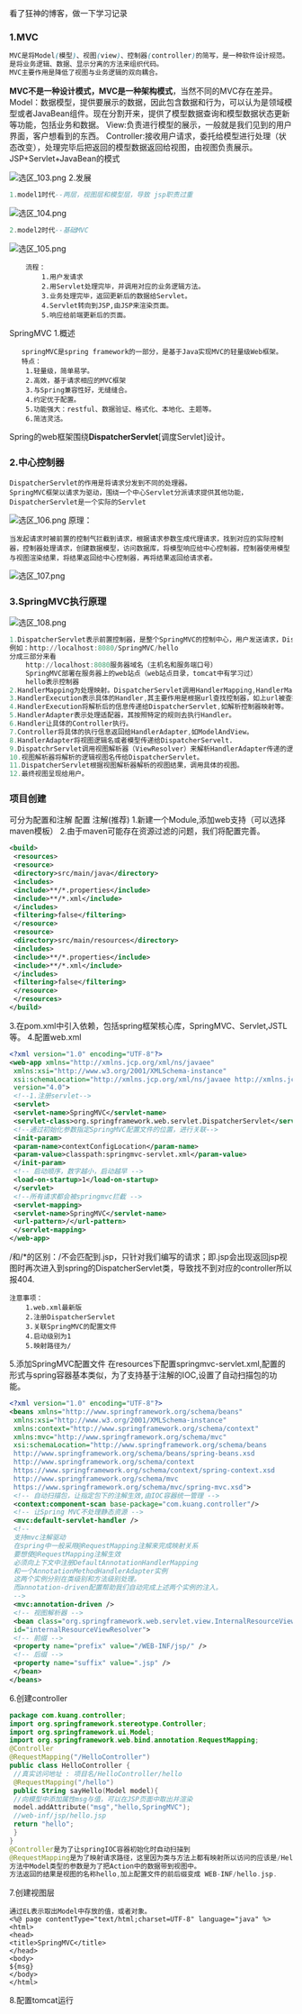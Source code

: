 看了狂神的博客，做一下学习记录

### 1.MVC

```scss
MVC是将Model(模型)、视图(view)、控制器(controller)的简写，是一种软件设计规范。
是将业务逻辑、数据、显示分离的方法来组织代码。
MVC主要作用是降低了视图与业务逻辑的双向耦合。
```

**MVC不是一种设计模式，MVC是一种架构模式**，当然不同的MVC存在差异。
Model：数据模型，提供要展示的数据，因此包含数据和行为，可以认为是领域模型或者JavaBean组件。现在分割开来，提供了模型数据查询和模型数据状态更新等功能，包括业务和数据。
View:负责进行模型的展示，一般就是我们见到的用户界面，客户想看到的东西。
Controller:接收用户请求，委托给模型进行处理（状态改变），处理完毕后把返回的模型数据返回给视图，由视图负责展示。
JSP+Servlet+JavaBean的模式

![选区_103.png](https://segmentfault.com/img/bVcNvRd)
2.发展

```ada
1.model1时代--两层，视图层和模型层，导致 jsp职责过重
```

![选区_104.png](https://segmentfault.com/img/bVcNvRN)

```ada
2.model2时代--基础MVC
```

![选区_105.png](https://segmentfault.com/img/bVcNvSs)

```mipsasm
    流程：
        1.用户发请求
        2.用Servlet处理完毕，并调用对应的业务逻辑方法。
        3.业务处理完毕，返回更新后的数据给Servlet。
        4.Servlet转向到JSP,由JSP来渲染页面。
        5.响应给前端更新后的页面。
```

SpringMVC
1.概述

```mel
   springMVC是spring framework的一部分，是基于Java实现MVC的轻量级Web框架。
   特点：
    1.轻量级，简单易学。
    2.高效，基于请求相应的MVC框架
    3.与Spring兼容性好，无缝缝合。
    4.约定优于配置。
    5.功能强大：restful、数据验证、格式化、本地化、主题等。
    6.简洁灵活。
```

Spring的web框架围绕**DispatcherServlet**[调度Servlet]设计。

### 2.中心控制器

```mipsasm
DispatcherServlet的作用是将请求分发到不同的处理器。
SpringMVC框架以请求为驱动，围绕一个中心Servlet分派请求提供其他功能，DispatcherServlet是一个实际的Servlet
```

![选区_106.png](https://segmentfault.com/img/bVcNvYY)
原理：

```undefined
当发起请求时被前置的控制气拦截到请求，根据请求参数生成代理请求，找到对应的实际控制器，控制器处理请求，创建数据模型，访问数据库，将模型响应给中心控制器，控制器使用模型与视图渲染结果，将结果返回给中心控制器，再将结果返回给请求者。
```

![选区_107.png](https://segmentfault.com/img/bVcNv0Q)

### 3.SpringMVC执行原理

![选区_108.png](https://segmentfault.com/img/bVcNv2U)

```awk
1.DispatcherServlet表示前置控制器，是整个SpringMVC的控制中心，用户发送请求，DispatcherServlet接受请求并拦截请求。
例如：http://localhost:8080/SpringMVC/hello
分成三部分来看
    http://localhost:8080服务器域名（主机名和服务端口号）
    SpringMVC部署在服务器上的web站点（web站点目录，tomcat中有学习过）
    hello表示控制器
2.HandlerMapping为处理映射。DispatcherServlet调用HandlerMapping,HandlerMapping根据请求url查找Handler。
3.HandlerExecution表示具体的Handler,其主要作用是根据url查找控制器，如上url被查找控制器为：hello。
4.HandlerExecution将解析后的信息传递给DispatcherServlet,如解析控制器映射等。
5.HandlerAdapter表示处理适配器，其按照特定的规则去执行Handler。
6.Handler让具体的Controller执行。
7.Controller将具体的执行信息返回给HandlerAdapter,如ModelAndView。
8.HandlerAdapter将视图逻辑名或者模型传递给DispatcherServelt.
9.DispatchrServlet调用视图解析器（ViewResolver）来解析HandlerAdapter传递的逻辑视图名。
10.视图解析器将解析的逻辑视图名传给DispatcherServlet。
11.DispatcherServlet根据视图解析器解析的视图结果，调用具体的视图。
12.最终视图呈现给用户。
```

### 项目创建

可分为配置和注解
配置
注解(推荐)
1.新建一个Module,添加web支持（可以选择maven模板）
2.由于maven可能存在资源过滤的问题，我们将配置完善。

```xml
<build>
 <resources>
 <resource>
 <directory>src/main/java</directory>
 <includes>
 <include>**/*.properties</include>
 <include>**/*.xml</include>
 </includes>
 <filtering>false</filtering>
 </resource>
 <resource>
 <directory>src/main/resources</directory>
 <includes>
 <include>**/*.properties</include>
 <include>**/*.xml</include>
 </includes>
 <filtering>false</filtering>
 </resource>
 </resources>
</build>
```

3.在pom.xml中引入依赖，包括spring框架核心库，SpringMVC、Servlet,JSTL等。
4.配置web.xml

```xml
<?xml version="1.0" encoding="UTF-8"?>
<web-app xmlns="http://xmlns.jcp.org/xml/ns/javaee"
 xmlns:xsi="http://www.w3.org/2001/XMLSchema-instance"
 xsi:schemaLocation="http://xmlns.jcp.org/xml/ns/javaee http://xmlns.jcp.org/xml/ns/javaee/web-app_4_0.xsd"
 version="4.0">
 <!--1.注册servlet-->
 <servlet>
 <servlet-name>SpringMVC</servlet-name>
 <servlet-class>org.springframework.web.servlet.DispatcherServlet</servlet-class>
 <!--通过初始化参数指定SpringMVC配置文件的位置，进行关联-->
 <init-param>
 <param-name>contextConfigLocation</param-name>
 <param-value>classpath:springmvc-servlet.xml</param-value>
 </init-param>
 <!-- 启动顺序，数字越小，启动越早 -->
 <load-on-startup>1</load-on-startup>
 </servlet>
 <!--所有请求都会被springmvc拦截 -->
 <servlet-mapping>
 <servlet-name>SpringMVC</servlet-name>
 <url-pattern>/</url-pattern>
 </servlet-mapping>
</web-app>
```

/和/*的区别：<url-pattern>/</url-pattern>不会匹配到.jsp，只针对我们编写的请求；即.jsp会出现返回jsp视图时再次进入到spring的DispatcherServlet类，导致找不到对应的controller所以报404.

```lasso
注意事项：
    1.web.xml最新版
    2.注册DispatcherServlet
    3.关联SpringMVC的配置文件
    4.启动级别为1
    5.映射路径为/
```

5.添加SpringMVC配置文件
在resources下配置springmvc-servlet.xml,配置的形式与spring容器基本类似，为了支持基于注解的IOC,设置了自动扫描包的功能。

```xml
<?xml version="1.0" encoding="UTF-8"?>
<beans xmlns="http://www.springframework.org/schema/beans"
 xmlns:xsi="http://www.w3.org/2001/XMLSchema-instance"
 xmlns:context="http://www.springframework.org/schema/context"
 xmlns:mvc="http://www.springframework.org/schema/mvc"
 xsi:schemaLocation="http://www.springframework.org/schema/beans
 http://www.springframework.org/schema/beans/spring-beans.xsd
 http://www.springframework.org/schema/context
 https://www.springframework.org/schema/context/spring-context.xsd
 http://www.springframework.org/schema/mvc
 https://www.springframework.org/schema/mvc/spring-mvc.xsd">
 <!-- 自动扫描包，让指定包下的注解生效,由IOC容器统一管理 -->
 <context:component-scan base-package="com.kuang.controller"/>
 <!-- 让Spring MVC不处理静态资源 -->
 <mvc:default-servlet-handler />
 <!--
 支持mvc注解驱动
 在spring中一般采用@RequestMapping注解来完成映射关系
 要想使@RequestMapping注解生效
 必须向上下文中注册DefaultAnnotationHandlerMapping
 和一个AnnotationMethodHandlerAdapter实例
 这两个实例分别在类级别和方法级别处理。
 而annotation-driven配置帮助我们自动完成上述两个实例的注入。
 -->
 <mvc:annotation-driven />
 <!-- 视图解析器 -->
 <bean class="org.springframework.web.servlet.view.InternalResourceViewResolver"
 id="internalResourceViewResolver">
 <!-- 前缀 -->
 <property name="prefix" value="/WEB-INF/jsp/" />
 <!-- 后缀 -->
 <property name="suffix" value=".jsp" />
 </bean>
</beans>
```

6.创建controller

```kotlin
package com.kuang.controller;
import org.springframework.stereotype.Controller;
import org.springframework.ui.Model;
import org.springframework.web.bind.annotation.RequestMapping;
@Controller
@RequestMapping("/HelloController")
public class HelloController {
 //真实访问地址 : 项目名/HelloController/hello
 @RequestMapping("/hello")
 public String sayHello(Model model){
 //向模型中添加属性msg与值，可以在JSP页面中取出并渲染
 model.addAttribute("msg","hello,SpringMVC");
 //web-inf/jsp/hello.jsp
 return "hello";
 }
}
@Controller是为了让springIOC容器初始化时自动扫描到
@RequestMapping是为了映射请求路径，这里因为类与方法上都有映射所以访问的应该是/HelloController/hello
方法中Model类型的参数是为了把Action中的数据带到视图中。
方法返回的结果是视图的名称hello,加上配置文件的前后缀变成 WEB-INF/hello.jsp.
```

7.创建视图层

```gams
通过EL表示取出Model中存放的值，或者对象。
<%@ page contentType="text/html;charset=UTF-8" language="java" %>
<html>
<head>
<title>SpringMVC</title>
</head>
<body>
${msg}
</body>
</html>
```

8.配置tomcat运行